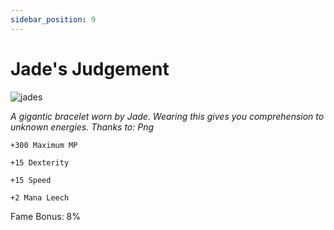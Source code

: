 ```yaml
---
sidebar_position: 9
---
```


# Jade's Judgement

![jades](https://vwiki.valorserver.com/api/item/picture/jade's%20judgement)

<i>A gigantic bracelet worn by Jade. Wearing this gives you comprehension to unknown energies. Thanks to: Png</i>

    +300 Maximum MP
    
    +15 Dexterity
    
    +15 Speed
    
    +2 Mana Leech
    
Fame Bonus: 8%
